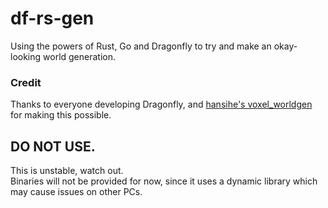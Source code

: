 # df-rs-gen
Using the powers of Rust, Go and Dragonfly to try and make an okay-looking world generation.

### Credit
Thanks to everyone developing Dragonfly, and [hansihe's voxel_worldgen](https://github.com/hansihe/voxel_worldgen) for making this possible.

## DO NOT USE.
This is unstable, watch out.<br>
Binaries will not be provided for now, since it uses a dynamic library which may cause issues on other PCs.